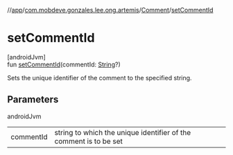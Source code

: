 //[app](../../../index.md)/[com.mobdeve.gonzales.lee.ong.artemis](../index.md)/[Comment](index.md)/[setCommentId](set-comment-id.md)

# setCommentId

[androidJvm]\
fun [setCommentId](set-comment-id.md)(commentId: [String](https://kotlinlang.org/api/latest/jvm/stdlib/kotlin/-string/index.html)?)

Sets the unique identifier of the comment to the specified string.

## Parameters

androidJvm

| | |
|---|---|
| commentId | string to which the unique identifier of the comment is to be set |
